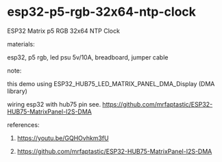 # esp32-p5-rgb-32x64-ntp-clock
ESP32 Matrix p5 RGB 32x64 NTP Clock 

materials:

esp32, p5 rgb, led psu 5v/10A, breadboard, jumper cable

note:

this demo using ESP32_HUB75_LED_MATRIX_PANEL_DMA_Display (DMA library)

wiring esp32 with hub75 pin see. https://github.com/mrfaptastic/ESP32-HUB75-MatrixPanel-I2S-DMA

references:

1. https://youtu.be/GQHOvhkm3fU

2. https://github.com/mrfaptastic/ESP32-HUB75-MatrixPanel-I2S-DMA


